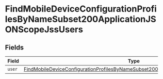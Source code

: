 # FindMobileDeviceConfigurationProfilesByNameSubset200ApplicationJSONScopeJssUsers


## Fields

| Field                                                                                                                                                                                                   | Type                                                                                                                                                                                                    | Required                                                                                                                                                                                                | Description                                                                                                                                                                                             |
| ------------------------------------------------------------------------------------------------------------------------------------------------------------------------------------------------------- | ------------------------------------------------------------------------------------------------------------------------------------------------------------------------------------------------------- | ------------------------------------------------------------------------------------------------------------------------------------------------------------------------------------------------------- | ------------------------------------------------------------------------------------------------------------------------------------------------------------------------------------------------------- |
| `user`                                                                                                                                                                                                  | [FindMobileDeviceConfigurationProfilesByNameSubset200ApplicationJSONScopeJssUsersUser](../../models/operations/findmobiledeviceconfigurationprofilesbynamesubset200applicationjsonscopejssusersuser.md) | :heavy_minus_sign:                                                                                                                                                                                      | N/A                                                                                                                                                                                                     |